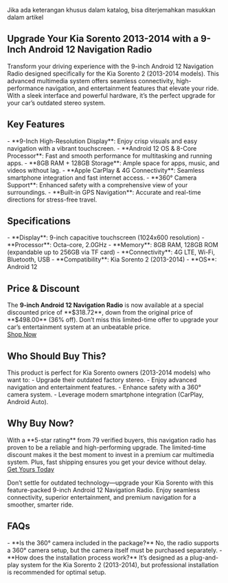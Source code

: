 Jika ada keterangan khusus dalam katalog, bisa diterjemahkan masukkan dalam artikel

<h2>Upgrade Your Kia Sorento 2013-2014 with a 9-Inch Android 12 Navigation Radio</h2>
Transform your driving experience with the 9-inch Android 12 Navigation Radio designed specifically for the Kia Sorento 2 (2013-2014 models). This advanced multimedia system offers seamless connectivity, high-performance navigation, and entertainment features that elevate your ride. With a sleek interface and powerful hardware, it’s the perfect upgrade for your car’s outdated stereo system.

<h2>Key Features</h2>
- **9-Inch High-Resolution Display**: Enjoy crisp visuals and easy navigation with a vibrant touchscreen.
- **Android 12 OS & 8-Core Processor**: Fast and smooth performance for multitasking and running apps.
- **8GB RAM + 128GB Storage**: Ample space for apps, music, and videos without lag.
- **Apple CarPlay & 4G Connectivity**: Seamless smartphone integration and fast internet access.
- **360° Camera Support**: Enhanced safety with a comprehensive view of your surroundings.
- **Built-in GPS Navigation**: Accurate and real-time directions for stress-free travel.

<h2>Specifications</h2>
- **Display**: 9-inch capacitive touchscreen (1024x600 resolution)
- **Processor**: Octa-core, 2.0GHz
- **Memory**: 8GB RAM, 128GB ROM (expandable up to 256GB via TF card)
- **Connectivity**: 4G LTE, Wi-Fi, Bluetooth, USB
- **Compatibility**: Kia Sorento 2 (2013-2014)
- **OS**: Android 12

<h2>Price & Discount</h2>
The <strong>9-inch Android 12 Navigation Radio</strong> is now available at a special discounted price of **$318.72**, down from the original price of **$498.00** (36% off). Don’t miss this limited-time offer to upgrade your car’s entertainment system at an unbeatable price.

<div class="flex justify-center my-2">
<a href="https://buy.csgad.com/oCytIA8" rel="nofollow sponsored" target="_blank" class="py-2 px-4 rounded-md text-white font-semibold bg-gradient-to-r from-[#f73c22] to-[#ff7b48]">Shop Now</a>  
</div>

<h2>Who Should Buy This?</h2>
This product is perfect for Kia Sorento owners (2013-2014 models) who want to:
- Upgrade their outdated factory stereo.
- Enjoy advanced navigation and entertainment features.
- Enhance safety with a 360° camera system.
- Leverage modern smartphone integration (CarPlay, Android Auto).

<h2>Why Buy Now?</h2>
With a **5-star rating** from 79 verified buyers, this navigation radio has proven to be a reliable and high-performing upgrade. The limited-time discount makes it the best moment to invest in a premium car multimedia system. Plus, fast shipping ensures you get your device without delay.

<div class="flex justify-center my-2">
<a href="https://buy.csgad.com/oCytIA8" rel="nofollow sponsored" target="_blank" class="py-2 px-4 rounded-md text-white font-semibold bg-gradient-to-r from-[#f73c22] to-[#ff7b48]">Get Yours Today</a>  
</div>

Don’t settle for outdated technology—upgrade your Kia Sorento with this feature-packed 9-inch Android 12 Navigation Radio. Enjoy seamless connectivity, superior entertainment, and premium navigation for a smoother, smarter ride.

<h2>FAQs</h2>
- **Is the 360° camera included in the package?**  
No, the radio supports a 360° camera setup, but the camera itself must be purchased separately.
- **How does the installation process work?**  
It’s designed as a plug-and-play system for the Kia Sorento 2 (2013-2014), but professional installation is recommended for optimal setup.